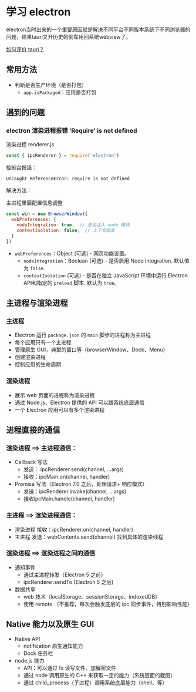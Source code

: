 # 学习 electron

electron当时出来的一个重要原因就是解决不同平台不同版本系统下不同浏览器的问题，结果tauri又开历史的倒车用回系统webview了。

[如何评价 tauri？](https://www.zhihu.com/question/396199869)

## 常用方法

- 判断是否生产环境（是否打包）
    - `app.isPackaged`：应用是否打包

## 遇到的问题

### electron 渲染进程报错 'Require' is not defined

渲染进程 renderer.js

```js
const { ipcRenderer } = require('electron')
```

控制台报错：

```shell
Uncaught ReferenceError: require is not defined
```

解决方法：

主进程里面配置信息调整

```js
const win = new BrowserWindow({
  webPreferences: {
    nodeIntegration: true,  // 是否注入 node 模块
    contextIsolation: false,  // 上下文隔离
  }
})
```

- `webPreferences`：Object (可选) - 网页功能设置。
    - `nodeIntegration`：Boolean (可选) - 是否启用 Node integration. 默认值为 `false`.
    - `contextIsolation` (可选) - 是否在独立 JavaScript 环境中运行 Electron API和指定的 `preload` 脚本. 默认为 `true`。

## 主进程与渲染进程

### 主进程

- Electron 运行 `package.json` 的 `main` 脚步的进程称为主进程
- 每个应用只有一个主进程
- 管理原生 GUI，典型的窗口等（browserWindow、Dock、Menu）
- 创建渲染进程
- 控制应用的生命周期

### 渲染进程

- 展示 web 页面的进程称为渲染进程
- 通过 Node.js、Electron 提供的 API 可以跟系统底层通信
- 一个 Electron 应用可以有多个渲染进程

## 进程直接的通信

### 渲染进程 ==> 主进程通信：

- Callback 写法
    - 发送： ipcRenderer.send(channel, ...args)
    - 接收：ipcMain.on(channel, handler)
- Promise 写法（Electron 7.0 之后，处理请求+ 响应模式）
    - 发送：ipcRenderer.invoke(channel, ...args)
    - 接收ipcMain.handle(channel, handler)

### 主进程 ==> 渲染进程通信：

- 渲染进程 接收：ipcRenderer.on(channel, handler)
- 主进程 发送：webContents.send(channel) 找到具体的渲染线程

### 渲染进程 ==> 渲染进程之间的通信

- 通知事件
    - 通过主进程转发（Electron 5 之前）
    - ipcRenderer.sendTo (Electron 5 之后)
- 数据共享
    - web 技术（localStorage、sessionStorage、indexedDB）
    - 使用 remote （不推荐，每次会触发底层的 ipc 同步事件，特别影响性能）

## Native 能力以及原生 GUI

- Native API
    - notification 原生通知能力
    - Dock 任务栏
- node.js 能力
    - API：可以通过 fs 读写文件、加解密文件
    - 通过 node 调用原生的 C++ 来获取一定的能力（系统层面的截图）
    - 通过 child_process（子进程）调用系统底层能力（shell、等）

